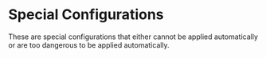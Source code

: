 # Special Configurations

These are special configurations that either cannot be applied automatically or
are too dangerous to be applied automatically.
